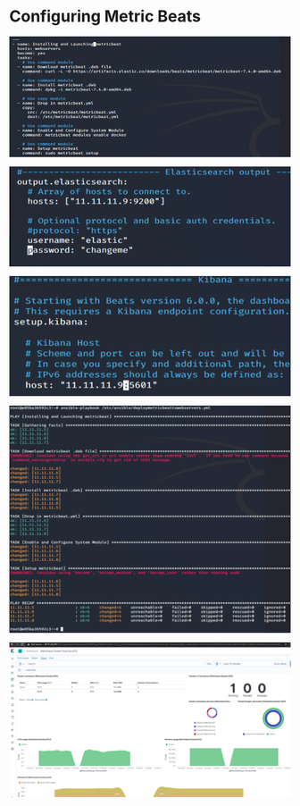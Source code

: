 # Configuring Metric Beats

![](https://github.com/Bradley-Stradling/BreadCo_Elk_Stack/blob/master/Images/Metric_Beats/Snip_1.png?raw=true)

![](https://github.com/Bradley-Stradling/BreadCo_Elk_Stack/blob/master/Images/Metric_Beats/Snip_2.png?raw=true)

![](https://github.com/Bradley-Stradling/BreadCo_Elk_Stack/blob/master/Images/Metric_Beats/Snip_3.png?raw=true)

![](https://github.com/Bradley-Stradling/BreadCo_Elk_Stack/blob/master/Images/Metric_Beats/Snip_4.png?raw=true)

![](https://github.com/Bradley-Stradling/BreadCo_Elk_Stack/blob/master/Images/Metric_Beats/Snip_5.png?raw=true)
